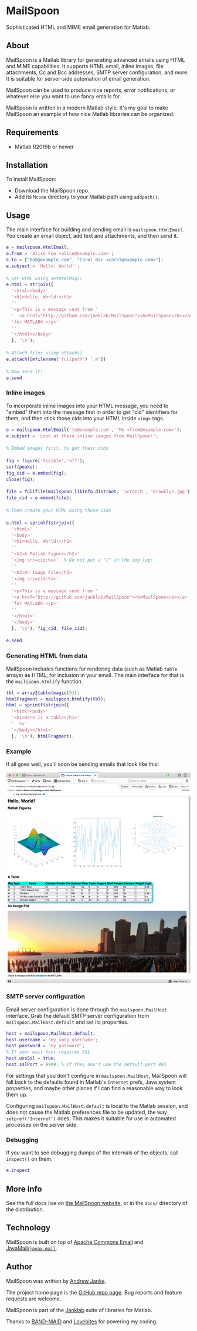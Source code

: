 # MailSpoon

Sophisticated HTML and MIME email generation for Matlab.

## About

MailSpoon is a Matlab library for generating advanced emails using HTML and MIME capabilities. It supports HTML email, inline images, file attachments, Cc and Bcc addresses, SMTP server configuration, and more. It is suitable for server-side automation of email generation.

MailSpoon can be used to produce nice reports, error notifications, or whatever else you want to use fancy emails for.

MailSpoon is written in a modern Matlab style. It's my goal to make MailSpoon an example of how nice Matlab libraries can be organized.

## Requirements

* Matlab R2019b or newer

## Installation

To install MailSpoon:

* Download the MailSpoon repo.
* Add its `Mcode` directory to your Matlab path using `addpath()`.

## Usage

The main interface for building and sending email is `mailspoon.HtmlEmail`. You create an email object, add text and attachments, and then send it.

```matlab
e = mailspoon.HtmlEmail;
e.from = 'Alice Foo <alice@example.com>';
e.to = ["bob@example.com", "Carol Bar <carol@example.com>"];
e.subject = 'Hello, World!';

% Set HTML using setHtmlMsg()
e.html = strjoin({
  '<html><body>'
  '<h1>Hello, World!</h1>'
  ''
  '<p>This is a message sent from '
  '  <a href="http://github.com/janklab/MailSpoon"><b>MailSpoon</b></a> '
  'for MATLAB®.</p>'
  ''
  '</html></body>'
  }, '\n');

% Attach files using attach()
e.attach([mfilename('fullpath') '.m'])

% Now send it!
e.send
```

### Inline images

To incorporate inline images into your HTML message, you need to "embed" them into the message first in order to get "cid" identifiers for them, and then stick those cids into your HTML inside `<img>` tags.

```matlab
e = mailspoon.HtmlEmail('to@example.com', 'Me <from@example.com>');
e.subject = 'Look at these inline images from MailSpoon!';

% Embed images first, to get their cids

fig = figure('Visible','off');
surf(peaks);
fig_cid = e.embed(fig);
close(fig);

file = fullfile(mailspoon.libinfo.distroot, 'scratch', 'Brooklyn.jpg');
file_cid = e.embed(file);

% Then create your HTML using those cids

e.html = sprintf(strjoin({
  '<html>'
  '<body>'
  '<h1>Hello, World!</h1>'
  ''
  '<h2>A Matlab Figure</h2>'
  '<img src=cid:%s>'  % Do not put a "/" in the img tag!
  ''
  '<h2>An Image File</h2>'
  '<img src=cid:%s>'
  ''
  '<p>This is a message sent from '
  '<a href="http://github.com/janklab/MailSpoon"><b>MailSpoon</b></a> '
  'for MATLAB®.</p>'
  ''
  '</html>'
  '</body>'
  }, '\n'), fig_cid, file_cid);

e.send
```

### Generating HTML from data

MailSpoon includes functions for rendering data (such as Matlab `table` arrays) as HTML, for inclusion in your email. The main interface for that is the `mailspoon.htmlify` function.

```matlab
tbl = array2table(magic(5));
htmlFragment = mailspoon.htmlify(tbl);
html = sprintf(strjoin({
  '<html><body>'
  '<h1>Here is a table</h1>'
  '  %s'
  '</body></html>'
  }, '\n'), htmlFragment);
```

### Example

If all goes well, you'll soon be sending emails that look like this!

![Screenshot of MailSpoon email message](examples/MailSpoon-message-screenshot.png)

### SMTP server configuration

Email server configuration is done through the `mailspoon.MailHost` interface. Grab the default SMTP server configuration from `mailspoon.MailHost.default` and set its properties.

```matlab
host = mailspoon.MailHost.default;
host.username = 'my_smtp_username';
host.password = 'my_password';
% If your mail host requires SSL
host.useSsl = true;
host.sslPort = 9999; % If they don't use the default port 465
```

For settings that you don't configure in `mailspoon.MailHost`, MailSpoon will fall back to the defaults found in Matlab's `Internet` prefs, Java system properties, and maybe other places if I can find a reasonable way to look them up.

Configuring `mailspoon.MailHost.default` is local to the Matlab session, and does not cause the Matlab preferences file to be updated, the way `setpref('Internet')` does. This makes it suitable for use in automated processes on the server side.

### Debugging

If you want to see debugging dumps of the internals of the objects, call `inspect()` on them.

```matlab
e.inspect
```

## More info

See the full docs live on [the MailSpoon website](https://mailspoon.janklab.net), or in the `docs/` directory of the distribution.

## Technology

MailSpoon is built on top of [Apache Commons Email](https://commons.apache.org/proper/commons-email/) and [JavaMail/`javax.mail`](https://javaee.github.io/javamail/).

## Author

MailSpoon was written by [Andrew Janke](https://apjanke.net).

The project home page is the [GitHub repo page](https://github.com/janklab/MailSpoon). Bug reports and feature requests are welcome.

MailSpoon is part of the [Janklab](https://janklab.net) suite of libraries for Matlab.

Thanks to [BAND-MAID](https://www.youtube.com/channel/UCJToUvYrmkmTCR-bluEaQfA) and [Lovebites](https://www.facebook.com/LovebitesTheBand/) for powering my coding.
